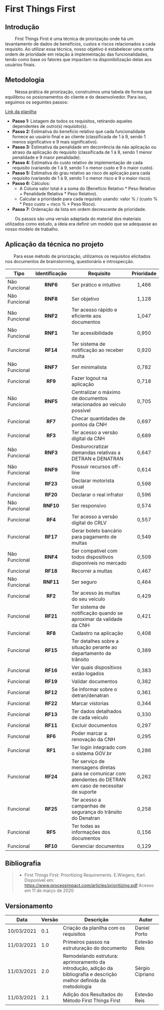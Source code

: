 # First Things First

## Introdução

&emsp;&emsp; First Things First é uma técnica de priorização onde há um levantamento de dados de benefícios, custos e riscos relacionados a cada requisito. Ao utilizar essa técnica, nosso objetivo é estabelecer uma certa ordem de prioridade em relação à implementação das funcionalidades, tendo como base os fatores que impactam na disponibilização delas aos usuários finais.

## Metodologia

&emsp;&emsp; Nessa prática de priorização, construímos uma tabela de forma que equilibrou os posionamentos do cliente e do desenvolvedor. Para isso, seguimos os seguintes passos:

[Link da planilha](https://unbbr-my.sharepoint.com/:x:/g/personal/180149687_aluno_unb_br/EYbUcaszohFEqgVuiObjgsUBHeqjZHPqLbHjg8SG-H90dQ?e=ldmCtO)

- __Passo 1:__ Listagem de todos os requisitos, retirando aqueles dependentes de outro(s) requisito(s).
- __Passo 2:__ Estimativa do benefício relativo que cada funcionalidade fornece ao usuário final e ao cliente (classificada de 1 à 9, sendo 1 menos significativo e 9 mais significativo).
- __Passo 3:__ Estimativa da penalidade em decorrência da não aplicação ou atraso da aplicação do requisito (classificada de 1 à 9, sendo 1 menor penalidade e 9 maior penalidade). 
- __Passo 4:__ Estimativa do custo relativo de implementação de cada requisito (variando de 1 à 9, sendo 1 o menor custo e 9 o maior custo).
- __Passo 5:__ Estimativa do grau relativo ao risco de aplicação para cada requisito (variando de 1 à 9, sendo 1 o menor risco e 9 o maior risco).
- __Passo 6:__ Cálculos:
    - A Coluna valor total é a soma do (Benefício Relativo * Peso Relativo + Penalidade Relativa * Peso Relativo).
    - Calcular a prioridade para cada requisito usando: valor % / (custo % * Peso custo + risco % * Peso Risco).
- __Passo 7:__ Ordenação da lista em ordem decrescente de prioridade.

&emsp;&emsp; Os passos são uma versão adaptada do material dos materiais utilizados como estudo, a ideia era definir um modelo que se adequasse ao nosso modelo de trabalho.


## Aplicação da técnica no projeto

&emsp;&emsp;Para esse método de priorização, utilizamos os requisitos elicitados nos documentos de brainstorming, questionário e introspecção.

|Tipo|Identificação|Requisito|Prioridade|
|--|:-:|--|:-:|
|Não Funcional| **RNF6** | Ser prático e intuitivo |1,466|
|Não Funcional| **RNF8** | Ser objetivo | 1,128 |
|Não Funcional| **RNF2** | Ter acesso rápido e eficiente aos documentos | 1,047 |
|Não Funcional| **RNF1** | Ter acessibilidade | 0,950 |
|Funcional    | **RF14** | Ter sistema de notificação ao receber multa | 0,920 |
|Não Funcional| **RNF7** | Ser minimalista | 0,782 |
|Funcional    | **RF9** | Fazer logout na aplicação | 0,718 |
|Não Funcional| **RNF5** | Centralizar o máximo de documentos relacionados ao veículo possível | 0,705 |
|Funcional    | **RF7** | Checar quantidades de pontos da CNH | 0,697 |
|Funcional    | **RF3** | Ter acesso a versão digital da CNH | 0,689|
|Não Funcional| **RNF3** | Desburocratizar demandas relativas a DETRAN e DENATRAN | 0,647 |
|Não Funcional| **RNF9** | Possuir recursos off-line | 0,614 |
|Funcional    | **RF23** | Declarar motorista usual | 0,598  |
|Funcional    | **RF20** | Declarar o real infrator | 0,596  |
|Não Funcional| **RNF10** | Ser responsivo | 0,574 |
|Funcional    | **RF4** | Ter acesso a versão digital do CRLV | 0,557 |
|Funcional    | **RF17** | Gerar boleto bancário para pagamento de multas | 0,549|
|Não Funcional| **RNF4** | Ser compatível com todos dispositivos disponíveis no mercado | 0,509 |
|Funcional   | **RF18** | Recorrer a multas | 0,467 |
|Não Funcional| **RNF11**	|Ser seguro	| 0,464 |
|Funcional    | **RF2** | Ter acesso às multas do seu veículo | 0,429 |
|Funcional    | **RF21** | Ter sistema de notificação quando se aproximar da validade da CNH | 0,421 |
|Funcional    | **RF8** | Cadastro na aplicação | 0,408 |
|Funcional    | **RF15** | Ter detalhes sobre a situação perante ao departamento de trânsito | 0,389 |
|Funcional    | **RF16** | Ver quais dispositivos estão logados | 0,383 |
|Funcional    | **RF19** | Validar documentos | 0,382 |
|Funcional    | **RF12** | Se informar sobre o detran/denatran | 0,361 |
|Funcional    | **RF22** | Marcar vistorias | 0,344 |
|Funcional    | **RF13** | Ter dados detalhados de cada veículo | 0,330 |
|Funcional    | **RF11** | Excluir documentos | 0,297 |
|Funcional    | **RF6** | Poder marcar a renovação da CNH | 0,295 |
|Funcional    | **RF1** | Ter login integrado com o sistema GOV.br | 0,286 |
|Funcional    | **RF24** | Ter serviço de mensagens diretas para se comunicar com atendentes do DETRAN em caso de necessitar de suporte | 0,262 |
|Funcional    | **RF25** | Ter acesso a campanhas de segurança do trânsito do Denatran | 0,258 |
|Funcional    | **RF5** | Ter todas as informações dos documentos | 0,156 |
|Funcional    | **RF10** | Gerenciar documentos | 0,129 |  


## Bibliografia

> - First Things First: Prioritizing Requirements. E.Wiegers, Karl. Disponível em: https://www.processimpact.com/articles/prioritizing.pdf Acesso em 11 de março de 2020

## Versionamento

|Data|Versão|Descrição|Autor|
|----|------|---------|-----|
|10/03/2021|0.1|Criação da planilha com os requisitos|Daniel Porto|
|11/03/2021|1.0|Primeiros passos na estruturação do documento|Estevão Reis|
|11/03/2021|2.0|Remodelando estrutura: aprimoramento da introdução, adição da bibliografia e descrição melhor definida da metodologia|Sérgio Cipriano|
|11/03/2021|2.1|Adição dos Resultados do Método First Things First|Estevão Reis|
